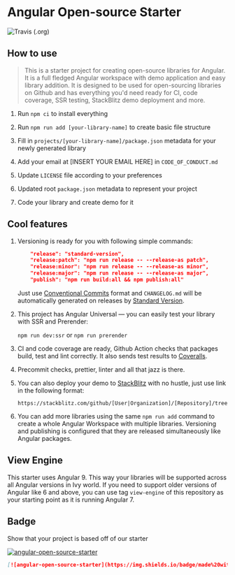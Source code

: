 # Angular Open-source Starter

![Travis (.org)](https://img.shields.io/travis/TinkoffCreditSystems/angular-open-source-starter)

## How to use

> This is a starter project for creating open-source libraries for Angular.
> It is a full fledged Angular workspace with demo application and easy library addition.
> It is designed to be used for open-sourcing libraries on Github and has everything
> you'd need ready for CI, code coverage, SSR testing, StackBlitz demo deployment and more.

1. Run `npm ci` to install everything

2. Run `npm run add [your-library-name]` to create basic file structure

3. Fill in `projects/[your-library-name]/package.json` metadata for your newly generated library

4. Add your email at [INSERT YOUR EMAIL HERE] in `CODE_OF_CONDUCT.md`

5. Update `LICENSE` file according to your preferences

6. Updated root `package.json` metadata to represent your project

7. Code your library and create demo for it

## Cool features

1.  Versioning is ready for you with following simple commands:

    ```json
        "release": "standard-version",
        "release:patch": "npm run release -- --release-as patch",
        "release:minor": "npm run release -- --release-as minor",
        "release:major": "npm run release -- --release-as major",
        "publish": "npm run build:all && npm publish:all"
    ```

    Just use [Conventional Commits](https://www.conventionalcommits.org/en/v1.0.0-beta.4/)
    format and `CHANGELOG.md` will be automatically generated on releases by
    [Standard Version](https://github.com/conventional-changelog/standard-version#standard-version).

2.  This project has Angular Universal —
    you can easily test your library with SSR and Prerender:

    `npm run dev:ssr` or `npm run prerender`

3.  CI and code coverage are ready, Github Action checks that packages build, test and lint correctly.
    It also sends test results to [Coveralls](https://coveralls.io).

4.  Precommit checks, prettier, linter and all that jazz is there.

5.  You can also deploy your demo to [StackBlitz](https://stackblitz.com) with no hustle,
    just use link in the following format:

        https://stackblitz.com/github/[User|Organization]/[Repository]/tree/master/projects/demo

6.  You can add more libraries using the same `npm run add` command to create a whole Angular Workspace
    with multiple libraries. Versioning and publishing is configured that they are released simultaneously like Angular packages.

## View Engine

This starter uses Angular 9. This way your libraries will be supported across all Angular versions in Ivy world.
If you need to support older versions of Angular like 6 and above, you can use tag `view-engine` of this repository as
your starting point as it is running Angular 7.

## Badge

Show that your project is based off of our starter

[![angular-open-source-starter](https://img.shields.io/badge/made%20with-angular--open--source--starter-d81676?logo=angular)](https://github.com/TinkoffCreditSystems/angular-open-source-starter)

```md
[![angular-open-source-starter](https://img.shields.io/badge/made%20with-angular--open--source--starter-d81676?logo=angular)](https://github.com/TinkoffCreditSystems/angular-open-source-starter)
```
